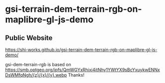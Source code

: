 # gsi-terrain-dem-terrain-rgb-on-maplibre-gl-js-demo
## Public Website
https://shi-works.github.io/gsi-terrain-dem-terrain-rgb-on-maplibre-gl-js-demo/

gsi-dem-terrain-rgb is based on https://smb.optgeo.org/ipfs/QmWGYxRhixi4itNhy1YWtYX9sBcYxuykwENNxDsWMfqNgh/{z}/{x}/{y}.webp Thanks!

